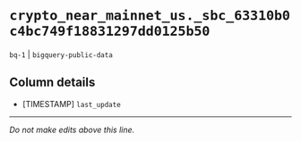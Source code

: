 # `crypto_near_mainnet_us._sbc_63310b0c4bc749f18831297dd0125b50`
`bq-1` | `bigquery-public-data`

## Column details
* [TIMESTAMP] `last_update`

-------------------------------------------------------------------------------
*Do not make edits above this line.*
